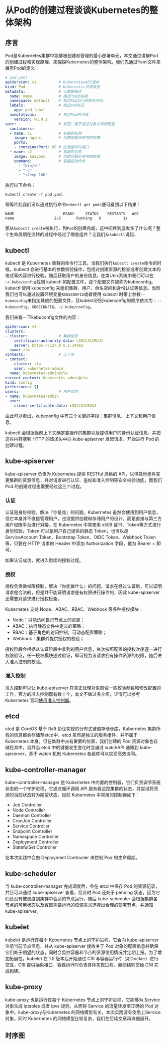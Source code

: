 # 从Pod的创建过程谈谈Kubernetes的整体架构

## 序言

Pod是Kubernetes集群中能够被创建和管理的最小部署单元，本文通过讲解Pod的创建过程和实现原理，来探探Kubernetes的整体架构。我们先通过Yaml文件来展示Pod的定义：
```yaml
# pod.yaml
apiVersion: v1          # KubernetesAPI版本
kind: Pod               # Kubernetes资源类型
metadata:               # 元数据描述
  name: name            # 指定Pod的名称
  namespace: default    # 指定Pod运行的命名空间
  labels:               # 指定pod标签
    app: pod_label
  annotations:          # 指定Pod的注释
    version: v0.0.1
spec:                   # 规范，用于描述对象的详细配置
  containers:
  - name: c1            # 容器的名称
    image: nginx        # 创建容器所使用的镜像
    ports:
    - containerPort: 80 # 应用监听的端口
  - name: c2            # 容器的名称
    image: busybox      # 创建容器所使用的镜像
    command:            # 容器启动命令
      - "bin/sh"
      - "-c"
      - "sleep 100"
```
执行以下命令：
```
kubectl create -f pod.yaml
```
稍等片刻我们可以通过执行命令`kebectl get pods`便可看到以下结果：
```
NAME                      READY     STATUS    RESTARTS   AGE
name                  2/2       Running   0          1s
```
那从`kubectl create`被执行，到`Pod`的创建完成，这中间件到底发生了什么呢？整个生命周期在流转的过程中经过了哪些组件？让我们从`kubectl`说起...

## kubectl
kubectl 是 Kubernetes 集群的命令行工具，当我们执行`kubectl create`命令的时候，kubectl 会进行基本的参数校验操作，包括对创建资源的检查或者创建文本的格式等内容进行校验，随后获取用户的身份信息。在类Unix系统中我们可以在`~/.kube/config`找到 kubectl 的配置文件，这个配置文件被称为kubeconfig。kubectl 使用 kubeconfig 来组织集群、用户、命名空间和身份认证等信息。当然我们也可以通过设置环境变量`KUBECONFIG`或者使用 kubectl 时带上参数`--kubeconfig`来指定其他的配置文件，且kubectl识别kubeconfig的顺序依次为：`--kubeconfig`、`KUBECONFIG`、`~/.kube/config`。

我们来看一下kebuconfig文件的内容：

```yaml
apiVersion: v1
clusters:
- cluster:              # 集群信息
    certificate-authority-data: LS0tLS1CRUdJ
    server: https://127.0.0.1:34083
  name: zlw
contexts:               # 上下文
- context:
    cluster: zlw
    user: kubernetes-admin
  name: kubernetes-admin@zlw
current-context: kubernetes-admin@zlw
kind: Config
preferences: {}
users:                  # 用户信息
- name: kubernetes-admin
  user:
    client-certificate-data: LS0tLS1CRUdJ
```
由此可以看出，kubeconfig 中有三个关键的字段：集群信息、上下文和用户信息。

kubectl 会根据当前上下文确定要操作的集群以及提供用户的身份认证信息，并把这些内容塞到 HTTP 的请求头中向 kube-apiserver 发起请求，开始进行 Pod 的创建过程。

## kube-apiserver

kube-apiserver 负责为 Kubernetes 提供 RESTful 风格的 API，以供其他组件变更集群的资源信息，并对请求进行认证、鉴权和准入控制等安全校验功能，而我们 Pod 的创建过程也需要经过这三个过程。

### 认证

认证是身份校验，解决『你是谁』的问题。Kubernetes 虽然会使用到用户信息，但它本身并不直接管理用户，也没提供创建和存储用户的设计，而是直接与第三方用户权限平台进行对接。在 Kubernetes 中常使用 x509 证书、Token等方式进行身份校验，Token 可以是用户自己提供的静态 Token，也可以是 ServiceAccount Token、Bootstrap Token、OIDC Token、Webhook Token等，只要在 HTTP 请求的 Header 中添加 Authorization 字段，值为 Bearer + <Token> 即可。

如果认证成功，就进入后续的授权过程。

### 授权

授权负责做权限控制，解决『你能做什么』的问题。请求在经过认证后，可以证明请求是合法的，但是并不能证明请求是有权限进行操作的，因此 kube-apiserver 还需要对请求进行授权检查。

Kubernetes 支持 Node、ABAC、RBAC、Webhook 等多种授权模块：
+ Node：只能访问自己节点上的资源；
+ ABAC：执行静态文件中定义的策略；
+ RBAC：基于角色的访问控制，可动态配置策略；
+ Webhook：集群外提供授权的校验；

授权阶段会根据从认证阶段中拿到的用户信息，依次按照配置的授权次序逐一进行权限验证，任一授权模块通过验证，即可视为该请求拥有操作资源的权限，随后进入准入控制的校验。

### 准入控制

准入控制可以让 kube-apiserver 在真正处理对象前做一些校验参数和修改配置的工作，官方的准入控制器有数十个，本文不做过多介绍，详情可以参考 Kubernetes 官网[使用准入控制器](https://kubernetes.io/zh/docs/reference/access-authn-authz/admission-controllers)。

## etcd

etcd 是 CoreOS 基于 Raft 协议实现的分布式键值存储仓库，Kubernetes 集群所有的信息都会存储至etcd中，etcd 虽然是独立的服务组件，并不属于 Kubernetes 本身，但在集群中占有重要的位置，我们创建的 Pod 资源对象也存储在其中。另外当 etcd 中的键值发生变化时会通过 watchAPI 通知到 kube-apiserver，基于 watch 机制 Kubernetes 各组件可以实现高效协同。

## kube-controller-manager

kube-conntroller-manager 是 Kubernetes 中内置的控制器，它们负责调节系统状态的一个守护进程，它通过循环调用 API 服务器监控集群的状态，并尝试将资源的当前状态转为期望状态。目前 Kubernetes 中常用的控制器如下：
+ Job Controller
+ Node Controller
+ Daemon Controller
+ CronJob Controller
+ Service Controller
+ Endpoint Controller
+ Namespace Controller 
+ Deployment Controller
+ StatefulSet Controller

在本次实践中会由 Deployment Controoler 来控制 Pod 的生命周期。

## kube-scheduler

当 kube-controller-manager 完成调度后，会在 etcd 中保存 Pod 的资源记录，并且可以通过 kube-apiserver 查看，但此时 Pod 还处于 pending 状态，因为它们还没有被调度到集群中合适的节点运行，随后 kube-scheduler 会根据集群各节点的可用状态以及容器需要运行的资源需求选择出合理的部署节点，并通知 kube-apiserver。

## kubelet

kubelet 是运行在每个 Kubernetes 节点上的守护进程，它会向 kube-apiserver 注册当前节点信息，并从 kube-apiserver 接收关于 Pod 对象的配置信息并确保它们处于期望的状态，同时会监控容器和节点的资源使用情况并定期上报。为了增加拓展性，kubelet 在 1.5 版本后开始通过 CRI 与容器运行时（如Docker）进行交互，CRI 提供抽象接口，容器运行时负责具体实现过程，而网络则交给 CNI 完成构建。

## kube-proxy 

kube-proxy 也是运行在每个 Kubernetes 节点上的守护进程，它能够为 Service 对象生成 iptables 或者 ipvs 规则，从而将 Service 的流量转发至正确的 Pod 对象中。kube-proxy与Kubernetes 的网络模型有关，本次实践没有使用上Service 对象，同时 Kubernetes 的网络模型比较复杂，我们在后续文章再详细展开。

## 时序图

